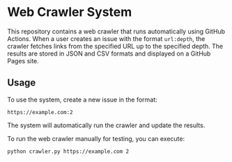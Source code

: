 # Web Crawler System
This repository contains a web crawler that runs automatically using GitHub Actions.
When a user creates an issue with the format `url:depth`, the crawler fetches links
from the specified URL up to the specified depth. The results are stored in JSON and
CSV formats and displayed on a GitHub Pages site.

## Usage
To use the system, create a new issue in the format:
```
https://example.com:2
```
The system will automatically run the crawler and update the results.

To run the web crawler manually for testing, you can execute:
```bash
python crawler.py https://example.com 2
```
